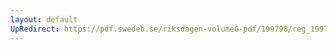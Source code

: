 ```yaml
---
layout: default
UpRedirect: https://pdf.swedeb.se/riksdagen-volumeG-pdf/199798/reg_199798/reg_199798_0333.pdf
---
```

